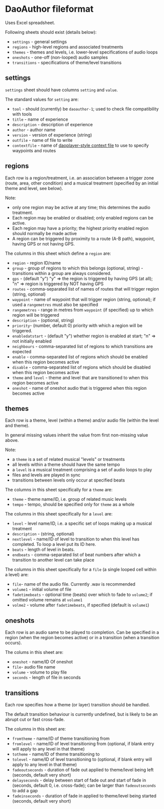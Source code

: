 # DaoAuthor fileformat

Uses Excel spreadsheet.

Following sheets should exist (details below):
- `settings` - general settings
- `regions` - high-level regions and associated treatments
- `themes` - themes and levels, i.e. lower-level specifications of audio loops
- `oneshots` - one-off (non-looped) audio samples
- `transitions` - specifications of theme/level transitions

## settings

`settings` sheet should have columns `setting` and `value`.

The standard values for `setting` are:
- `tool` - should (currently) be `daoauthor-1`; used to check file compatibility with tools
- `title` - name of experience
- `description` - description of experience
- `author` - author name
- `version` - version of experience (string)
- `outfile` - name of file to write 
- `contextfile` - name of [daoplayer-style context file](https://github.com/cgreenhalgh/daoplayer/blob/master/docs/fileformat.md) to use to specify waypoints and routes

## regions

Each row is a region/treatment, i.e. an association between a 
trigger zone (route, area, other condition) and a musical treatment 
(specified by an initial theme and level, see below).

Note:
- only one region may be active at any time; this determines the audio treatment.
- Each region may be enabled or disabled; only enabled regions can be active. 
- Each region may have a priority; the highest priority enabled region should normally be made active
- A region can be triggered by proximity to a route (A-B path), waypoint, having GPS or not having GPS.

The columns in this sheet which define a `region` are:
- `region` - region ID/name
- `group` - group of regions to which this belongs (optional, string) - transitions within a group are always considered.
- `gps` - (default "y") "y" => the region is triggered by having GPS (at all); "n" => region is triggered by NOT having GPS
- `routes` - comma-separated list of names of routes that will trigger region (string, optional)
- `waypoint` - name of waypoint that will trigger region (string, optional); if used a `rangemetres` must also be specified
- `rangemetres` - range in metres from `waypoint` (if specified) up to which region will be triggered
- `description` - (optional, string)
- `priority`- (number, default 0) priority with which a region will be triggered.
- `enabledatstart` - (default "y") whether region is enabled at start; "n" => not initially enabled
- `neighbours` - comma-separated list of regions to which transitions are expected
- `enable` - comma-separated list of regions which should be enabled when this region becomes active
- `disable` - comma-separated list of regions which should be disabled when this region becomes active
- `theme` and `level` - theme and level that are transitioned to when this region becomes active
- `oneshot` - name of oneshot audio that is triggered when this region becomes active

## themes

Each row is a theme, level (within a theme) and/or audio file (within the level and theme).

In general missing values inherit the value from first non-missing value above.

Note:
- a `theme` is a set of related musical "levels" or treatments
- all levels within a theme should have the same tempo
- a `level` is a musical treatment comprising a set of audio loops to play
- files and levels are played in sync
- transitions between levels only occur at specified beats

The columns in this sheet specifically for a `theme` are:
- `theme` - theme name/ID, i.e. group of related music levels
- `tempo` - tempo, should be specified only for `theme` as a whole

The columns in this sheet specifically for a `level` are:
- `level` - level name/ID, i.e. a specific set of loops making up a musical treatment
- `description` - (string, optional)
- `nextlevel` - name/ID of level to transition to when this level has completed. To loop a level put its ID here. 
- `beats` - length of level in beats.
- `endbeats` - comma-separated list of beat numbers after which a transition to another level can take place

The columns in this sheet specifically for a `file` (a single looped cell within a level) are:
- `file`- name of the audio file. Currently .wav is recommended
- `volume1` - initial volume of file
- `fadetimebeats` - optional time (beats) over which to fade to `volume2`; if omitted volume remains at `volume1`
- `volme2` - volume after `fadetimebeats`, if specified (default is `volume1`)

## oneshots

Each row is an audio same to be played to completion. 
Can be specified in a region (when the region becomes active) 
or in a transition (when a transition occurs).

The colums in this sheet are:
- `oneshot` - name/ID Of oneshot
- `file`- audio file name
- `volume` - volume to play file
- `seconds` - length of file in seconds

## transitions

Each row specifies how a theme (or layer) transition should be handled.

The default transition behaviour is currently undefined, but is likely to be an abrupt cut or fast cross-fade.

The columns in this sheet are:
- `fromtheme` - name/ID of theme transitioning from
- `fromlevel` - name/ID of level transitioning from (optional, if blank entry will apply to any level in that theme)
- `totheme` - name/ID of theme transitioning to
- `tolevel` - name/ID of level transitioning to (optional, if blank entry will apply to any level in that theme)
- `fadeoutseconds` - duration of fade out applied to theme/level being left (seconds, default very short)
- `delayseconds` - delay between start of fade out and start of fade in (seconds, default 0, i.e. cross-fade); can be larger than `fadeoutseconds` to add a gap
- `fadeinseconds` - duration of fade in applied to theme/level being started (seconds, default very short)

